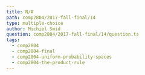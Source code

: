 ```yaml
---
title: N/A
path: comp2804/2017-fall-final/14
type: multiple-choice
author: Michiel Smid
question: comp2804/2017-fall-final/14/question.ts
tags:
  - comp2804
  - comp2804-final
  - comp2804-uniform-probability-spaces
  - comp2804-the-product-rule
---
```

